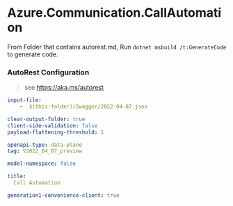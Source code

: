# Azure.Communication.CallAutomation

From Folder that contains autorest.md, Run `dotnet msbuild /t:GenerateCode` to generate code.

### AutoRest Configuration
> see https://aka.ms/autorest

```yaml
input-file:
    -  $(this-folder)/Swagger/2022-04-07.json

clear-output-folder: true
client-side-validation: false
payload-flattening-threshold: 1

openapi-type: data-plane
tag: V2022_04_07_preview

model-namespace: false

title:
  Call Automation

generation1-convenience-client: true
```

